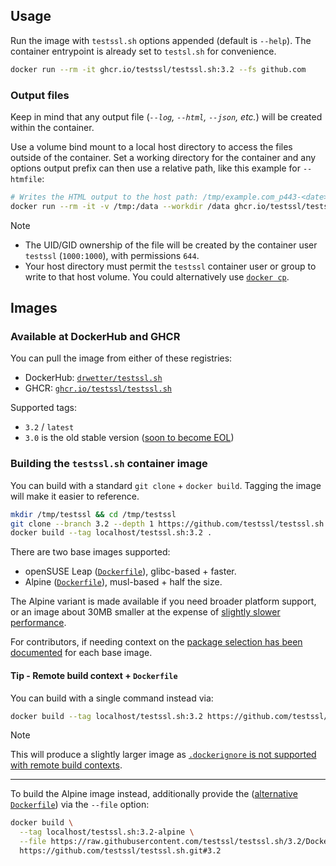 ## Usage

Run the image with `testssl.sh` options appended (default is `--help`). The container entrypoint is already set to `testsl.sh` for convenience.

```bash
docker run --rm -it ghcr.io/testssl/testssl.sh:3.2 --fs github.com
```

### Output files

Keep in mind that any output file (_`--log`, `--html`, `--json`, etc._) will be created within the container.

Use a volume bind mount to a local host directory to access the files outside of the container. Set a working directory for the container and any options output prefix can then use a relative path, like this example for `--htmfile`:

```bash
# Writes the HTML output to the host path: /tmp/example.com_p443-<date>-<time>.html
docker run --rm -it -v /tmp:/data --workdir /data ghcr.io/testssl/testssl.sh:3.2 --htmlfile ./ example.com
```

> [!NOTE]
> - The UID/GID ownership of the file will be created by the container user `testssl` (`1000:1000`), with permissions `644`.
> - Your host directory must permit the `testssl` container user or group to write to that host volume. You could alternatively use [`docker cp`][docker-docs::cli::cp].

## Images

### Available at DockerHub and GHCR

You can pull the image from either of these registries:
- DockerHub: [`drwetter/testssl.sh`][image-registry::dockerhub]
- GHCR: [`ghcr.io/testssl/testssl.sh`][image-registry::ghcr]

Supported tags:
- `3.2` / `latest`
- `3.0` is the old stable version ([soon to become EOL][testssl::v3p0-eol])

### Building the `testssl.sh` container image

You can build with a standard `git clone` + `docker build`. Tagging the image will make it easier to reference.

```bash
mkdir /tmp/testssl && cd /tmp/testssl
git clone --branch 3.2 --depth 1 https://github.com/testssl/testssl.sh .
docker build --tag localhost/testssl.sh:3.2 .
```

There are two base images supported:
- openSUSE Leap ([`Dockerfile`](./Dockerfile)), glibc-based + faster.
- Alpine ([`Dockerfile`](./Dockerfile.alpine)), musl-based + half the size.

The Alpine variant is made available if you need broader platform support, or an image about 30MB smaller at the expense of [slightly slower performance][testssl::base-image-performance].

For contributors, if needing context on the [package selection has been documented][testssl::base-image-packages] for each base image.

#### Tip - Remote build context + `Dockerfile`

You can build with a single command instead via:

```bash
docker build --tag localhost/testssl.sh:3.2 https://github.com/testssl/testssl.sh.git#3.2
```

> [!NOTE]
> This will produce a slightly larger image as [`.dockerignore` is not supported with remote build contexts][build::dockerignore-remote-context].

---

To build the Alpine image instead, additionally provide the ([alternative `Dockerfile`](./Dockerfile.alpine)) via the `--file` option:

```bash
docker build \
  --tag localhost/testssl.sh:3.2-alpine \
  --file https://raw.githubusercontent.com/testssl/testssl.sh/3.2/Dockerfile.alpine \
  https://github.com/testssl/testssl.sh.git#3.2
```

[docker-docs::cli::cp]: https://docs.docker.com/reference/cli/docker/container/cp/
[image-registry::dockerhub]: https://hub.docker.com/r/drwetter/testssl.sh
[image-registry::ghcr]: https://github.com/testssl/testssl.sh/pkgs/container/testssl.sh
[testssl::v3p0-eol]: https://github.com/testssl/testssl.sh/tree/3.0#status
[testssl::base-image-performance]: https://github.com/testssl/testssl.sh/issues/2422#issuecomment-2841822406
[testssl::base-image-packages]: https://github.com/testssl/testssl.sh/issues/2422#issuecomment-2841822406
[build::dockerignore-remote-context]: https://github.com/docker/buildx/issues/3169
